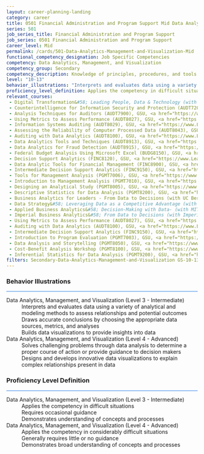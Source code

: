 ```yaml
---
layout: career-planning-landing
category: career
title: 0501 Financial Administration and Program Support Mid Data Analytics, Management, and Visualization
series: 501
job_series_title: Financial Administration and Program Support
job_series: 0501 Financial Administration and Program Support
career_level: Mid
permalink: /cards/501-Data-Analytics-Management-and-Visualization-Mid
functional_competency_designation: Job Specific Competencies
competency: Data Analytics, Management, and Visualization
competency_group: Secondary
competency_description: Knowledge of principles, procedures, and tools used to manage and analyze data in order to make conclusions about that information; identifies trends and metrics from large data sets; presents data in a visually clear way to enable decision makers to identify patterns and grasp difficult concepts.
level: "10-13"
behavior_illustrations: "Interprets and evaluates data using a variety of analytical and modeling methods to assess relationships and potential outcomes ? Draws accurate conclusions by choosing the appropriate data sources, metrics, and analyses ? Builds data visualizations to provide insights into data ? Solves challenging problems through data analysis to determine a proper course of action or provide guidance to decision makers ? Designs and develops innovative data visualizations to explain complex relationships present in data ?"
proficiency_level_definition: Applies the competency in difficult situations ? Requires occasional guidance ? Demonstrates understanding of concepts and processes ? Applies the competency in considerably difficult situations ? Generally requires little or no guidance ? Demonstrates broad understanding of concepts and processes
relevant_courses: 
 - Digital Transformation&#58; Leading People, Data & Technology (with UC Berkeley Executive Education), Emeritus, <a href="https://executive-ed.xpro.mit.edu/robotics-essentials/enterprise/?b2c_form=true&utm_campaign=gsa&utm_source=b2b">https://executive-ed.xpro.mit.edu/robotics-essentials/enterprise/?b2c_form=true&utm_campaign=gsa&utm_source=b2b</a>
 - Counterintelligence for Information Security and Protection (AUDT7200), GSU, <a href="https://www.LearnAtGSUSA.com/AUDT7204">https://www.LearnAtGSUSA.com/AUDT7204</a>
 - Analysis Techniques for Auditors (AUDT7900), GSU, <a href="https://www.LearnAtGSUSA.com/AUDT7908">https://www.LearnAtGSUSA.com/AUDT7908</a>
 - Using Metrics to Assess Performance (AUDT8027), GSU, <a href="https://www.LearnAtGSUSA.com/AUDT8035">https://www.LearnAtGSUSA.com/AUDT8035</a>
 - Information Systems Auditing (AUDT8029), GSU, <a href="https://www.LearnAtGSUSA.com/AUDT8037">https://www.LearnAtGSUSA.com/AUDT8037</a>
 - Assessing the Reliability of Computer Processed Data (AUDT8043), GSU, <a href="https://www.LearnAtGSUSA.com/AUDT8051">https://www.LearnAtGSUSA.com/AUDT8051</a>
 - Auditing with Data Analytics (AUDT8100), GSU, <a href="https://www.LearnAtGSUSA.com/AUDT8104">https://www.LearnAtGSUSA.com/AUDT8104</a>
 - Data Analytics Tools and Techniques (AUDT8913), GSU, <a href="https://www.LearnAtGSUSA.com/AUDT8917">https://www.LearnAtGSUSA.com/AUDT8917</a>
 - Data Analytics for Fraud Detection (AUDT8915), GSU, <a href="https://www.LearnAtGSUSA.com/AUDT8919">https://www.LearnAtGSUSA.com/AUDT8919</a>
 - Federal Budget Analysis Using Microsoft Excel (BUDG8150), GSU, <a href="https://www.LearnAtGSUSA.com/BUDG8154">https://www.LearnAtGSUSA.com/BUDG8154</a>
 - Decision Support Analytics (FINC8120), GSU, <a href="https://www.LearnAtGSUSA.com/FINC8128">https://www.LearnAtGSUSA.com/FINC8128</a>
 - Data Analytic Tools for Financial Management (FINC8900), GSU, <a href="https://www.LearnAtGSUSA.com/FINC8904">https://www.LearnAtGSUSA.com/FINC8904</a>
 - Intermediate Decision Support Analytics (FINC9150), GSU, <a href="https://www.LearnAtGSUSA.com/FINC9150">https://www.LearnAtGSUSA.com/FINC9150</a>
 - Tools for Management Analysis (PGMT7006), GSU, <a href="https://www.LearnAtGSUSA.com/PGMT7006">https://www.LearnAtGSUSA.com/PGMT7006</a>
 - Introduction to Management Analysis (PGMT7010), GSU, <a href="https://www.LearnAtGSUSA.com/PGMT7010">https://www.LearnAtGSUSA.com/PGMT7010</a>
 - Designing an Analytical Study (PGMT8005), GSU, <a href="https://www.LearnAtGSUSA.com/PGMT8005">https://www.LearnAtGSUSA.com/PGMT8005</a>
 - Descriptive Statistics for Data Analysis (PGMT8200), GSU, <a href="https://www.LearnAtGSUSA.com/PGMT8200">https://www.LearnAtGSUSA.com/PGMT8200</a>
 - Business Analytics for Leaders - From Data to Decisions (with UC Berkeley Executive Education), Emeritus, <a href="https://em-executive.berkeley.edu/data-strategy/enterprise/?b2c_form=true&utm_campaign=gsa&utm_source=b2b">https://em-executive.berkeley.edu/data-strategy/enterprise/?b2c_form=true&utm_campaign=gsa&utm_source=b2b</a>
 - Data Strategy&#58; Leveraging Data as a Competitive Advantage (with UC Berkeley Executive Education), Emeritus, <a href="https://em-executive.berkeley.edu/digital-transformation/enterprise/?b2c_form=true&utm_campaign=gsa&utm_source=b2b">https://em-executive.berkeley.edu/digital-transformation/enterprise/?b2c_form=true&utm_campaign=gsa&utm_source=b2b</a>
 - Applied Business Analytics&#58; Decision-Making with Data- (with MIT Sloan Executive Education), Emeritus, <a href="https://execed-online.imperial.ac.uk/business-analytics/enterprise/?b2c_form=true&utm_campaign=gsa&utm_source=b2b">https://execed-online.imperial.ac.uk/business-analytics/enterprise/?b2c_form=true&utm_campaign=gsa&utm_source=b2b</a>
 - Imperial Business Analytics&#58; From Data to Decisions (with Imperial College Business School of Education), Emeritus, <a href="https://execonline.rotman.utoronto.ca/business-analytics/enterprise/?b2c_form=true&utm_campaign=gsa&utm_source=b2b">https://execonline.rotman.utoronto.ca/business-analytics/enterprise/?b2c_form=true&utm_campaign=gsa&utm_source=b2b</a>
 - Using Metrics to Assess Performance (AUDT8027), GSU, <a href="https://www.LearnAtGSUSA.com/AUDT8039">https://www.LearnAtGSUSA.com/AUDT8039</a>
 - Auditing with Data Analytics (AUDT8100), GSU, <a href="https://www.LearnAtGSUSA.com/AUDT8108">https://www.LearnAtGSUSA.com/AUDT8108</a>
 - Intermediate Decision Support Analytics (FINC9150), GSU, <a href="https://www.LearnAtGSUSA.com/FINC9154">https://www.LearnAtGSUSA.com/FINC9154</a>
 - Introduction to Program Evaluation (PGMT7003), GSU, <a href="https://www.LearnAtGSUSA.com/PGMT7003">https://www.LearnAtGSUSA.com/PGMT7003</a>
 - Data Analysis and Storytelling (PGMT8050), GSU, <a href="https://www.LearnAtGSUSA.com/PGMT8050">https://www.LearnAtGSUSA.com/PGMT8050</a>
 - Cost-Benefit Analysis Workshop (PGMT8100), GSU, <a href="https://www.LearnAtGSUSA.com/PGMT8100">https://www.LearnAtGSUSA.com/PGMT8100</a>
 - Inferential Statistics for Data Analysis (PGMT9200), GSU, <a href="https://www.LearnAtGSUSA.com/PGMT9200">https://www.LearnAtGSUSA.com/PGMT9200</a>
filters: Secondary-Data-Analytics-Management-and-Visualization GS-10-13 series-0501
---
```


<div class="desktop:grid-col-6 margin-y-3">
  <div class="border-top-2 bg-white padding-3 shadow-5 height-full members-hover border-1px button-border border-top-blue radius-lg card-text-color">
    <h3>Behavior Illustrations</h3>
    <hr style="background-color: #1b74e0 !important;"/>
    <dl class="text-base card-content-color"><dt>Data Analytics, Management, and Visualization (Level 3 - Intermediate)</dt><dd>Interprets and evaluates data using a variety of analytical and modeling methods to assess relationships and potential outcomes </dd><dd> Draws accurate conclusions by choosing the appropriate data sources, metrics, and analyses </dd><dd> Builds data visualizations to provide insights into data</dd><dt>Data Analytics, Management, and Visualization (Level 4 - Advanced)</dt><dd>Solves challenging problems through data analysis to determine a proper course of action or provide guidance to decision makers </dd><dd> Designs and develops innovative data visualizations to explain complex relationships present in data </dd></dl>
  </div>
</div>
<div class="desktop:grid-col-6 margin-y-3">
  <div class="border-top-2 bg-white padding-3 shadow-5 height-full members-hover border-1px button-border border-top-blue radius-lg card-text-color">
    <h3>Proficiency Level Definition</h3>
     <hr style="background-color: #1b74e0 !important;"/>
    <dl class="text-base card-content-color"><dt>Data Analytics, Management, and Visualization (Level 3 - Intermediate)</dt><dd>Applies the competency in difficult situations </dd><dd> Requires occasional guidance </dd><dd> Demonstrates understanding of concepts and processes</dd><dt>Data Analytics, Management, and Visualization (Level 4 - Advanced)</dt><dd>Applies the competency in considerably difficult situations </dd><dd> Generally requires little or no guidance </dd><dd> Demonstrates broad understanding of concepts and processes</dd></dl>
  </div>
</div>